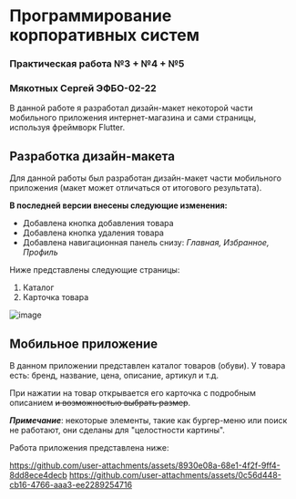 # Программирование корпоративных систем 
### Практическая работа №3 + №4 + №5
### Мякотных Сергей ЭФБО-02-22

В данной работе я разработал дизайн-макет некоторой части мобильного приложения интернет-магазина и сами страницы, используя фреймворк Flutter.

## Разработка дизайн-макета
Для данной работы был разработан дизайн-макет части мобильного приложения (макет может отличаться от итогового результата).

**В последней версии внесены следующие изменения:**

- Добавлена кнопка добавления товара
- Добавлена кнопка удаления товара
- Добавлена навигационная панель снизу: *Главная, Избранное, Профиль*

Ниже представлены следующие страницы:
1. Каталог
2. Карточка товара

![image](https://github.com/user-attachments/assets/aa5fc251-9b2e-4b70-bfa2-4375afa53ca7)

## Мобильное приложение

В данном приложении представлен каталог товаров (обуви). У товара есть: бренд, название, цена, описание, артикул и т.д.

При нажатии на товар открывается его карточка с подробным описанием ~~и возможностью выбрать размер~~.

***Примечание***: некоторые элементы, такие как бургер-меню или поиск не работают, они сделаны для "целостности картины".

Работа приложения представлена ниже:

https://github.com/user-attachments/assets/8930e08a-68e1-4f2f-9ff4-8dd8ece4decb
https://github.com/user-attachments/assets/0c56d448-cb16-4766-aaa3-ee2289254716

